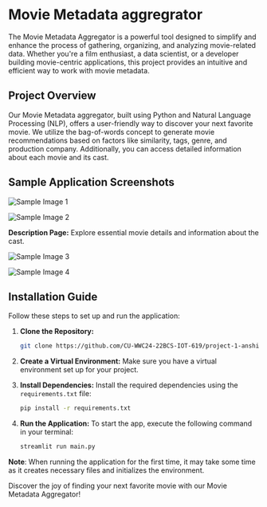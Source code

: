# Movie Metadata aggregrator 

The Movie Metadata Aggregator is a powerful tool designed to simplify and enhance the process of gathering, organizing, and analyzing movie-related data. Whether you're a film enthusiast, a data scientist, or a developer building movie-centric applications, this project provides an intuitive and efficient way to work with movie metadata.

## Project Overview

Our Movie Metadata aggregator, built using Python and Natural Language Processing (NLP), offers a user-friendly way to discover your next favorite movie. We utilize the bag-of-words concept to generate movie recommendations based on factors like similarity, tags, genre, and production company. Additionally, you can access detailed information about each movie and its cast.

## Sample Application Screenshots


![Sample Image 1](https://github.com/user-attachments/assets/a278d3d7-e6ff-4edb-8eb7-f753751f0cdb)

![Sample Image 2](https://github.com/user-attachments/assets/ab2eea98-5443-4df2-9272-c064c6685c99)



**Description Page:** Explore essential movie details and information about the cast.


![Sample Image 3](https://github.com/user-attachments/assets/fcab1478-43fa-4803-9b8b-0c5a47358b95)

![Sample Image 4](https://github.com/user-attachments/assets/2e213371-be7c-45e5-8d72-95820fdde75e)




## Installation Guide

Follow these steps to set up and run the application:

1. **Clone the Repository:** 
    ```bash
    git clone https://github.com/CU-WWC24-22BCS-IOT-619/project-1-anshikasaini12.git
    ```

2. **Create a Virtual Environment:** 
   Make sure you have a virtual environment set up for your project.

3. **Install Dependencies:**
   Install the required dependencies using the `requirements.txt` file:
   ```bash
   pip install -r requirements.txt
   ```

4. **Run the Application:**
   To start the app, execute the following command in your terminal:
   ```bash
   streamlit run main.py
   ```

**Note**: When running the application for the first time, it may take some time as it creates necessary files and initializes the environment.

Discover the joy of finding your next favorite movie with our Movie Metadata Aggregator!
